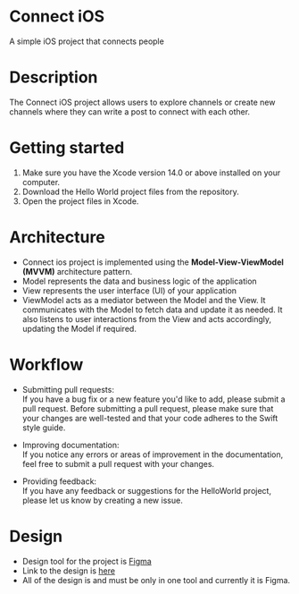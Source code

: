 # Connect iOS
A simple iOS project that connects people

# Description
The Connect iOS project allows users to explore channels or create new channels where they can write a post to connect with each other.

# Getting started
1. Make sure you have the Xcode version 14.0 or above installed on your computer.<br>
2. Download the Hello World project files from the repository.<br>
3. Open the project files in Xcode.<br>

# Architecture
* Connect ios project is implemented using the <strong>Model-View-ViewModel (MVVM)</strong> architecture pattern.
* Model represents the data and business logic of the application
* View represents the user interface (UI) of your application
* ViewModel acts as a mediator between the Model and the View. It communicates with the Model to fetch data and update it as needed.
It also listens to user interactions from the View and acts accordingly, updating the Model if required.

# Workflow

* Submitting pull requests: <br> 
If you have a bug fix or a new feature you'd like to add, please submit a pull request. Before submitting a pull request, 
please make sure that your changes are well-tested and that your code adheres to the Swift style guide.

* Improving documentation: <br> 
If you notice any errors or areas of improvement in the documentation, feel free to submit a pull request with your changes.

* Providing feedback:<br> 
If you have any feedback or suggestions for the HelloWorld project, please let us know by creating a new issue.

# Design 
* Design tool for the project is [Figma](https://www.figma.com)
* Link to the design is [here](https://www.figma.com/file/ZKe53L6sS2BpemZquy8FiK/Connect?type=whiteboard&node-id=0%3A1&t=hAOhbBlILZjtNB0H-1) <br>
* All of the design is and must be only in one tool and currently it is Figma.<br>
